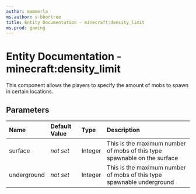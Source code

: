 ```yaml
---
author: mammerla
ms.author: v-bbortree
title: Entity Documentation - minecraft:density_limit
ms.prod: gaming
---
```


# Entity Documentation - minecraft:density_limit

This component allows the players to specify the amount of mobs to spawn in certain locations.

## Parameters

|Name|Default Value |Type |Description |
|:-----------|:-----------|:-----------|:-----------|
|surface| *not set* |Integer | This is the maximum number of mobs of this type spawnable on the surface |
|underground| *not set* |Integer | This is the maximum number of mobs of this type spawnable underground |
